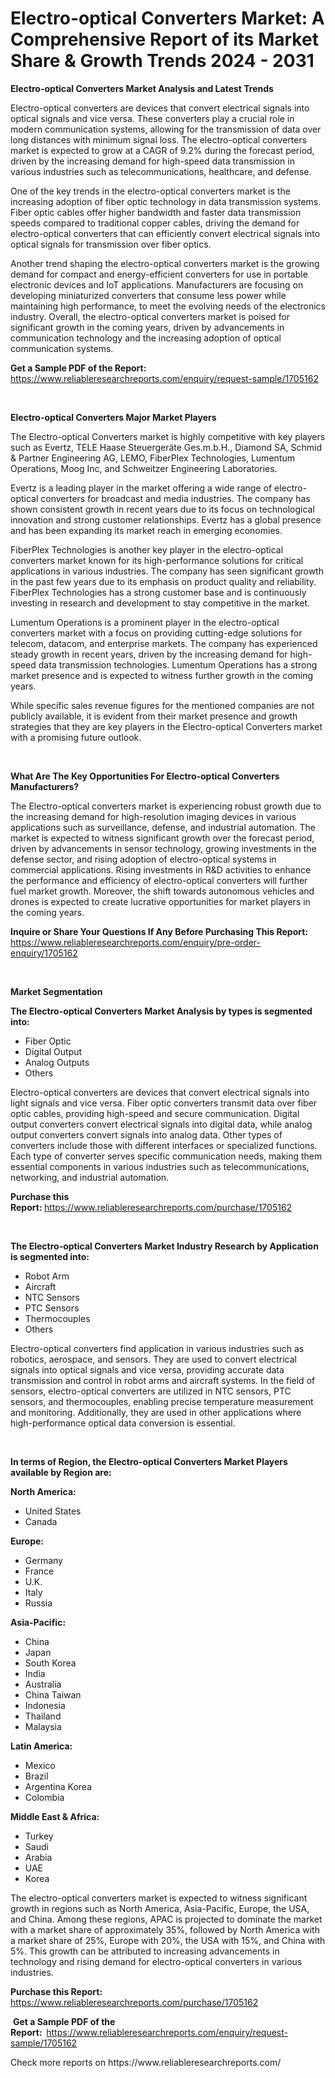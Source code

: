 <p><h1>Electro-optical Converters Market: A Comprehensive Report of its Market Share & Growth Trends 2024 - 2031</h1></p><p><strong>Electro-optical Converters Market Analysis and Latest Trends</strong></p>
<p><p>Electro-optical converters are devices that convert electrical signals into optical signals and vice versa. These converters play a crucial role in modern communication systems, allowing for the transmission of data over long distances with minimum signal loss. The electro-optical converters market is expected to grow at a CAGR of 9.2% during the forecast period, driven by the increasing demand for high-speed data transmission in various industries such as telecommunications, healthcare, and defense.</p><p>One of the key trends in the electro-optical converters market is the increasing adoption of fiber optic technology in data transmission systems. Fiber optic cables offer higher bandwidth and faster data transmission speeds compared to traditional copper cables, driving the demand for electro-optical converters that can efficiently convert electrical signals into optical signals for transmission over fiber optics.</p><p>Another trend shaping the electro-optical converters market is the growing demand for compact and energy-efficient converters for use in portable electronic devices and IoT applications. Manufacturers are focusing on developing miniaturized converters that consume less power while maintaining high performance, to meet the evolving needs of the electronics industry. Overall, the electro-optical converters market is poised for significant growth in the coming years, driven by advancements in communication technology and the increasing adoption of optical communication systems.</p></p>
<p><strong>Get a Sample PDF of the Report:&nbsp;</strong> <a href="https://www.reliableresearchreports.com/enquiry/request-sample/1705162">https://www.reliableresearchreports.com/enquiry/request-sample/1705162</a></p>
<p>&nbsp;</p>
<p><strong>Electro-optical Converters Major Market Players</strong></p>
<p><p>The Electro-optical Converters market is highly competitive with key players such as Evertz, TELE Haase Steuergeräte Ges.m.b.H., Diamond SA, Schmid & Partner Engineering AG, LEMO, FiberPlex Technologies, Lumentum Operations, Moog Inc, and Schweitzer Engineering Laboratories.</p><p>Evertz is a leading player in the market offering a wide range of electro-optical converters for broadcast and media industries. The company has shown consistent growth in recent years due to its focus on technological innovation and strong customer relationships. Evertz has a global presence and has been expanding its market reach in emerging economies.</p><p>FiberPlex Technologies is another key player in the electro-optical converters market known for its high-performance solutions for critical applications in various industries. The company has seen significant growth in the past few years due to its emphasis on product quality and reliability. FiberPlex Technologies has a strong customer base and is continuously investing in research and development to stay competitive in the market.</p><p>Lumentum Operations is a prominent player in the electro-optical converters market with a focus on providing cutting-edge solutions for telecom, datacom, and enterprise markets. The company has experienced steady growth in recent years, driven by the increasing demand for high-speed data transmission technologies. Lumentum Operations has a strong market presence and is expected to witness further growth in the coming years.</p><p>While specific sales revenue figures for the mentioned companies are not publicly available, it is evident from their market presence and growth strategies that they are key players in the Electro-optical Converters market with a promising future outlook.</p></p>
<p>&nbsp;</p>
<p><strong>What Are The Key Opportunities For Electro-optical Converters Manufacturers?</strong></p>
<p><p>The Electro-optical converters market is experiencing robust growth due to the increasing demand for high-resolution imaging devices in various applications such as surveillance, defense, and industrial automation. The market is expected to witness significant growth over the forecast period, driven by advancements in sensor technology, growing investments in the defense sector, and rising adoption of electro-optical systems in commercial applications. Rising investments in R&D activities to enhance the performance and efficiency of electro-optical converters will further fuel market growth. Moreover, the shift towards autonomous vehicles and drones is expected to create lucrative opportunities for market players in the coming years.</p></p>
<p><strong>Inquire or Share Your Questions If Any Before Purchasing This Report:</strong> <a href="https://www.reliableresearchreports.com/enquiry/pre-order-enquiry/1705162">https://www.reliableresearchreports.com/enquiry/pre-order-enquiry/1705162</a></p>
<p>&nbsp;</p>
<p><strong>Market Segmentation</strong></p>
<p><strong>The Electro-optical Converters Market Analysis by types is segmented into:</strong></p>
<p><ul><li>Fiber Optic</li><li>Digital Output</li><li>Analog Outputs</li><li>Others</li></ul></p>
<p><p>Electro-optical converters are devices that convert electrical signals into light signals and vice versa. Fiber optic converters transmit data over fiber optic cables, providing high-speed and secure communication. Digital output converters convert electrical signals into digital data, while analog output converters convert signals into analog data. Other types of converters include those with different interfaces or specialized functions. Each type of converter serves specific communication needs, making them essential components in various industries such as telecommunications, networking, and industrial automation.</p></p>
<p><strong>Purchase this Report:&nbsp;</strong><a href="https://www.reliableresearchreports.com/purchase/1705162">https://www.reliableresearchreports.com/purchase/1705162</a></p>
<p>&nbsp;</p>
<p><strong>The Electro-optical Converters Market Industry Research by Application is segmented into:</strong></p>
<p><ul><li>Robot Arm</li><li>Aircraft</li><li>NTC Sensors</li><li>PTC Sensors</li><li>Thermocouples</li><li>Others</li></ul></p>
<p><p>Electro-optical converters find application in various industries such as robotics, aerospace, and sensors. They are used to convert electrical signals into optical signals and vice versa, providing accurate data transmission and control in robot arms and aircraft systems. In the field of sensors, electro-optical converters are utilized in NTC sensors, PTC sensors, and thermocouples, enabling precise temperature measurement and monitoring. Additionally, they are used in other applications where high-performance optical data conversion is essential.</p></p>
<p>&nbsp;</p>
<p><strong>In terms of Region, the Electro-optical Converters Market Players available by Region are:</strong></p>
<p>
    <p> <strong> North America: </strong>
        <ul>
            <li>United States</li>
            <li>Canada</li>
        </ul>
        </p> 
    <p> <strong> Europe: </strong>
        <ul>
            <li>Germany</li>
            <li>France</li>
            <li>U.K.</li>
            <li>Italy</li>
            <li>Russia</li>
        </ul>
        </p> 
    <p> <strong> Asia-Pacific: </strong>
        <ul>
            <li>China</li>
            <li>Japan</li>
            <li>South Korea</li>
            <li>India</li>
            <li>Australia</li>
            <li>China Taiwan</li>
            <li>Indonesia</li>
            <li>Thailand</li>
            <li>Malaysia</li>
        </ul>
        </p> 
    <p> <strong> Latin America: </strong>
        <ul>
            <li>Mexico</li>
            <li>Brazil</li>
            <li>Argentina Korea</li>
            <li>Colombia</li>
        </ul>
        </p> 
    <p> <strong> Middle East & Africa: </strong>
        <ul>
            <li>Turkey</li>
            <li>Saudi</li>
            <li>Arabia</li>
            <li>UAE</li>
            <li>Korea</li>
        </ul>
    </p>
    </p>
<p><p>The electro-optical converters market is expected to witness significant growth in regions such as North America, Asia-Pacific, Europe, the USA, and China. Among these regions, APAC is projected to dominate the market with a market share of approximately 35%, followed by North America with a market share of 25%, Europe with 20%, the USA with 15%, and China with 5%. This growth can be attributed to increasing advancements in technology and rising demand for electro-optical converters in various industries.</p></p>
<p><strong>Purchase this Report: </strong><a href="https://www.reliableresearchreports.com/purchase/1705162">https://www.reliableresearchreports.com/purchase/1705162</a></p>
<p>&nbsp;<strong>Get a Sample PDF of the Report:&nbsp;&nbsp;</strong><a href="https://www.reliableresearchreports.com/enquiry/request-sample/1705162">https://www.reliableresearchreports.com/enquiry/request-sample/1705162</a></p>
<p><strong></strong></p>
<p>Check more reports on https://www.reliableresearchreports.com/</p>
